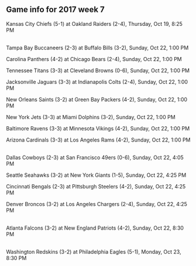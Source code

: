 ## Game info for 2017 week 7
Kansas City Chiefs (5-1) at Oakland Raiders (2-4), Thursday, Oct 19, 8:25 PM

<br/>Tampa Bay Buccaneers (2-3) at Buffalo Bills (3-2), Sunday, Oct 22, 1:00 PM

Carolina Panthers (4-2) at Chicago Bears (2-4), Sunday, Oct 22, 1:00 PM

Tennessee Titans (3-3) at Cleveland Browns (0-6), Sunday, Oct 22, 1:00 PM

Jacksonville Jaguars (3-3) at Indianapolis Colts (2-4), Sunday, Oct 22, 1:00 PM

New Orleans Saints (3-2) at Green Bay Packers (4-2), Sunday, Oct 22, 1:00 PM

New York Jets (3-3) at Miami Dolphins (3-2), Sunday, Oct 22, 1:00 PM

Baltimore Ravens (3-3) at Minnesota Vikings (4-2), Sunday, Oct 22, 1:00 PM

Arizona Cardinals (3-3) at Los Angeles Rams (4-2), Sunday, Oct 22, 1:00 PM

<br/>Dallas Cowboys (2-3) at San Francisco 49ers (0-6), Sunday, Oct 22, 4:05 PM

Seattle Seahawks (3-2) at New York Giants (1-5), Sunday, Oct 22, 4:25 PM

Cincinnati Bengals (2-3) at Pittsburgh Steelers (4-2), Sunday, Oct 22, 4:25 PM

Denver Broncos (3-2) at Los Angeles Chargers (2-4), Sunday, Oct 22, 4:25 PM

<br/>Atlanta Falcons (3-2) at New England Patriots (4-2), Sunday, Oct 22, 8:30 PM

<br/>Washington Redskins (3-2) at Philadelphia Eagles (5-1), Monday, Oct 23, 8:30 PM

